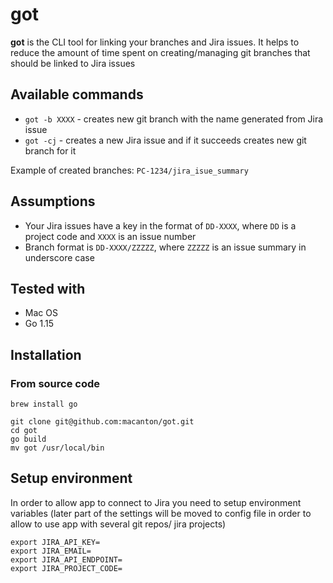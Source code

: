 # got
**got** is the CLI tool for linking your branches and Jira issues.
It helps to reduce the amount of time spent on creating/managing git branches that should be linked to Jira issues

## Available commands
- `got -b XXXX` - creates new git branch with the name generated from Jira issue
- `got -cj` - creates a new Jira issue and if it succeeds creates new git branch for it

Example of created branches:
`PC-1234/jira_isue_summary`

## Assumptions
- Your Jira issues have a key in the format of `DD-XXXX`, where `DD` is a project code and `XXXX` is an issue number
- Branch format is `DD-XXXX/ZZZZZ`, where `ZZZZZ` is an issue summary in underscore case

## Tested with
- Mac OS
- Go 1.15

## Installation
### From source code
```
brew install go

git clone git@github.com:macanton/got.git
cd got
go build
mv got /usr/local/bin
```

## Setup environment
In order to allow app to connect to Jira you need to setup environment variables (later part of the settings will be moved to config file in order to allow to use app with several git repos/ jira projects)
```
export JIRA_API_KEY=
export JIRA_EMAIL=
export JIRA_API_ENDPOINT=
export JIRA_PROJECT_CODE=
```
